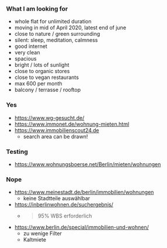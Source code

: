 ### What I am looking for
- whole flat for unlimited duration
- moving in mid of April 2020, latest end of june
- close to nature / green surrounding
- silent: sleep, meditation, calmness
- good internet
- very clean
- spacious
- bright / lots of sunlight
- close to organic stores
- close to vegan restaurants
- max 600 per month
- balcony / terrasse / rooftop

### Yes
- https://www.wg-gesucht.de/
- https://www.immonet.de/wohnung-mieten.html
- https://www.immobilienscout24.de
  - search area can be drawn!

### Testing 
- https://www.wohnungsboerse.net/Berlin/mieten/wohnungen

### Nope
- https://www.meinestadt.de/berlin/immobilien/wohnungen
  - keine Stadtteile auswählbar
- https://inberlinwohnen.de/suchergebnis/
  - > 95% WBS erforderlich
- https://www.berlin.de/special/immobilien-und-wohnen/
  - zu wenige Filter
  - Kaltmiete
